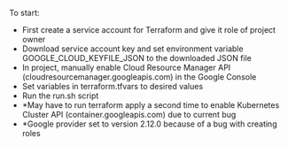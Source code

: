 To start:
- First create a service account for Terraform and give it role of project owner
- Download service account key and set environment variable GOOGLE_CLOUD_KEYFILE_JSON to the downloaded JSON file
- In project, manually enable Cloud Resource Manager API (cloudresourcemanager.googleapis.com) in the Google Console
- Set variables in terraform.tfvars to desired values
- Run the run.sh script
- *May have to run terraform apply a second time to enable Kubernetes Cluster API (container.googleapis.com) due to current bug
- *Google provider set to version 2.12.0 because of a bug with creating roles